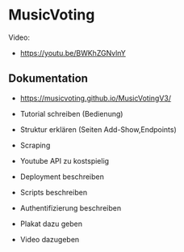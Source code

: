 # MusicVoting

Video:
* https://youtu.be/BWKhZGNvlnY

## Dokumentation

* https://musicvoting.github.io/MusicVotingV3/

* Tutorial schreiben (Bedienung)
* Struktur erklären (Seiten Add-Show,Endpoints)
* Scraping
* Youtube API zu kostspielig
* Deployment beschreiben
* Scripts beschreiben
* Authentifizierung beschreiben
* Plakat dazu geben
* Video dazugeben
